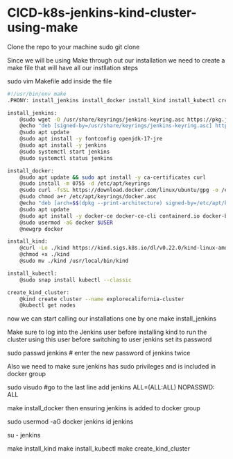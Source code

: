# CICD-k8s-jenkins-kind-cluster-using-make

Clone the repo to your machine
sudo git clone <project repo URL>

Since we will be using Make through out our installation we need to create a make file that will have all our instllation steps 

sudo vim Makefile
add inside the file 

```bash
#!/usr/bin/env make
.PHONY: install_jenkins install_docker install_kind install_kubectl create_kind_cluster

install_jenkins:
	@sudo wget -O /usr/share/keyrings/jenkins-keyring.asc https://pkg.jenkins.io/debian-stable/jenkins.io-2023.key
	@echo "deb [signed-by=/usr/share/keyrings/jenkins-keyring.asc] https://pkg.jenkins.io/debian-stable binary/" | sudo tee /etc/apt/sources.list.d/jenkins.list > /dev/null
	@sudo apt update
	@sudo apt install -y fontconfig openjdk-17-jre
	@sudo apt install -y jenkins
	@sudo systemctl start jenkins
	@sudo systemctl status jenkins

install_docker:
	@sudo apt update && sudo apt install -y ca-certificates curl
	@sudo install -m 0755 -d /etc/apt/keyrings
	@sudo curl -fsSL https://download.docker.com/linux/ubuntu/gpg -o /etc/apt/keyrings/docker.asc
	@sudo chmod a+r /etc/apt/keyrings/docker.asc
	@echo "deb [arch=$$(dpkg --print-architecture) signed-by=/etc/apt/keyrings/docker.asc] https://download.docker.com/linux/ubuntu $$(. /etc/os-release && echo $${VERSION_CODENAME}) stable" | sudo tee /etc/apt/sources.list.d/docker.list > /dev/null
	@sudo apt update
	@sudo apt install -y docker-ce docker-ce-cli containerd.io docker-buildx-plugin docker-compose-plugin
	@sudo usermod -aG docker $USER
	@newgrp docker

install_kind:
	@curl -Lo ./kind https://kind.sigs.k8s.io/dl/v0.22.0/kind-linux-amd64
	@chmod +x ./kind
	@sudo mv ./kind /usr/local/bin/kind

install_kubectl:
	@sudo snap install kubectl --classic

create_kind_cluster:
	@kind create cluster --name explorecalifornia-cluster
	@kubectl get nodes

```
now we can start calling our installations one by one 
make install_jenkins

Make sure to log into the Jenkins user before installing kind to run the cluster using this user before switching to user jenkins set its password

sudo passwd jenkins # enter the new password of jenkins twice

Also we need to make sure jenkins has sudo privileges and is included in docker group

sudo visudo #go to the last line add
jenkins ALL=(ALL:ALL) NOPASSWD: ALL

make install_docker
then ensuring jenkins is added to docker group

sudo usermod -aG docker jenkins
id jenkins

su - jenkins

make install_kind
make install_kubectl
make create_kind_cluster


